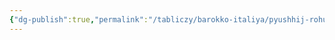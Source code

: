 ```yaml
---
{"dg-publish":true,"permalink":"/tabliczy/barokko-italiya/pyushhij-rohus/","dgPassFrontmatter":true}
---
```




